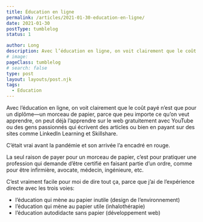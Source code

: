 ```yaml
---
title: Éducation en ligne
permalink: /articles/2021-01-30-education-en-ligne/
date: 2021-01-30
postType: tumblelog
status: 1

author: Long
description: Avec l’éducation en ligne, on voit clairement que le coût payé n’est que pour un diplôme—un morceau de papier, parce que peu importe ce qu’on veut apprendre, on peut déjà l’apprendre sur le web gratuitement avec YouTube ou des gens passionnés qui écrivent des articles ou bien en payant sur des sites comme LinkedIn Learning et Skillshare.
# image:
pageClass: tumblelog
# search: false
type: post
layout: layouts/post.njk
tags:
  - Education
---
```


Avec l’éducation en ligne, on voit clairement que le coût payé n’est que pour un diplôme—un morceau de papier, parce que peu importe ce qu’on veut apprendre, on peut déjà l’apprendre sur le web gratuitement avec YouTube ou des gens passionnés qui écrivent des articles ou bien en payant sur des sites comme LinkedIn Learning et Skillshare.

C’était vrai avant la pandémie et son arrivée l’a encadré en rouge.

La seul raison de payer pour un morceau de papier, c’est pour pratiquer une profession qui demande d’être certifié en faisant partie d’un ordre, comme pour être infirmière, avocate, médecin, ingénieure, etc.

C’est vraiment facile pour moi de dire tout ça, parce que j’ai de l’expérience directe avec les trois voies:

- l’éducation qui mène au papier inutile (design de l’environnement)
- l’éducation qui mène au papier utile (inhalothérapie)
- l’éducation autodidacte sans papier (développement web)
